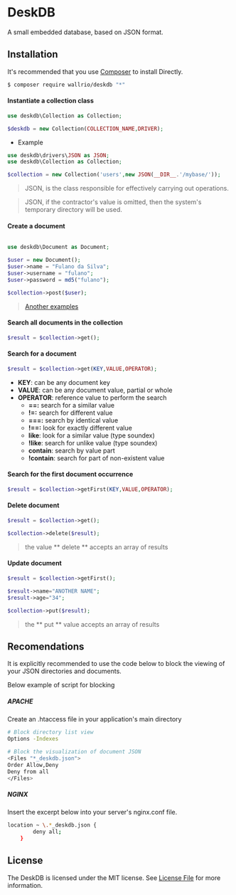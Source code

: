 
# DeskDB
A small embedded database, based on JSON format.

## Installation

It's recommended that you use [Composer](https://getcomposer.org/) to install Directly.

```bash
$ composer require wallrio/deskdb "*"
```

#### Instantiate a collection class

```php
use deskdb\Collection as Collection;

$deskdb = new Collection(COLLECTION_NAME,DRIVER);
```

- Example

```php
use deskdb\drivers\JSON as JSON;
use deskdb\Collection as Collection;

$collection = new Collection('users',new JSON(__DIR__.'/mybase/'));
```
> JSON, is the class responsible for effectively carrying out operations.

> JSON, if the contractor's value is omitted, then the system's temporary directory will be used.

#### Create a document

```php

use deskdb\Document as Document;

$user = new Document();
$user->name = "Fulano da Silva";
$user->username = "fulano";
$user->password = md5("fulano");

$collection->post($user);
```
> [Another examples](help/another-examples.md)


#### Search all documents in the collection

```php
$result = $collection->get();
```


#### Search for a document

```php
$result = $collection->get(KEY,VALUE,OPERATOR);
```

- **KEY**: can be any document key
- **VALUE**: can be any document value, partial or whole
- **OPERATOR**: reference value to perform the search
	- **==:** search for a similar value
	- **!=:** search for different value
	- **===:** search by identical value
	- **!==:** look for exactly different value
	- **like**: look for a similar value (type soundex)
	- **!like**: search for unlike value (type soundex)
	- **contain**: search by value part
	- **!contain**: search for part of non-existent value


#### Search for the first document occurrence

```php
$result = $collection->getFirst(KEY,VALUE,OPERATOR);
```


#### Delete document

```php
$result = $collection->get();

$collection->delete($result);

```
> the value ** delete ** accepts an array of results



#### Update document

```php
$result = $collection->getFirst();

$result->name="ANOTHER NAME";
$result->age="34";

$collection->put($result);

```
> the ** put ** value accepts an array of results





## Recomendations


It is explicitly recommended to use the code below to block the viewing of your JSON directories and documents.

Below example of script for blocking

##### APACHE


Create an .htaccess file in your application's main directory

```bash
# Block directory list view
Options -Indexes

# Block the visualization of document JSON
<Files "*_deskdb.json">
Order Allow,Deny
Deny from all
</Files>
```

#####  NGINX

Insert the excerpt below into your server's nginx.conf file.

```bash
location ~ \.*_deskdb.json {
        deny all;
    }
```


## License

The DeskDB is licensed under the MIT license. See [License File](LICENSE) for more information.